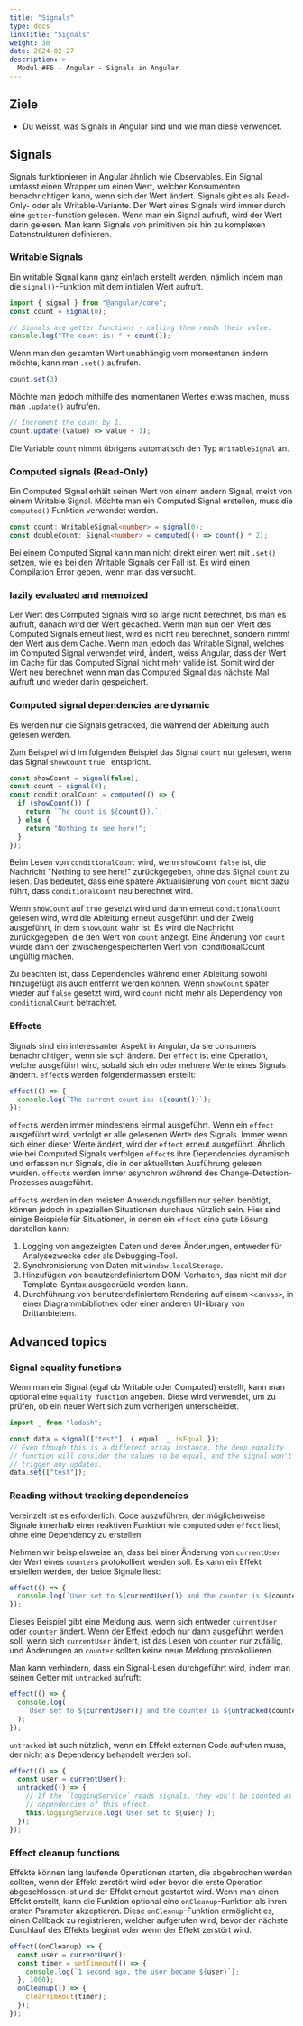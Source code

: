 ```yaml
---
title: "Signals"
type: docs
linkTitle: "Signals"
weight: 30
date: 2024-02-27
description: >
  Modul #F6 - Angular - Signals in Angular
---
```


## Ziele

- Du weisst, was Signals in Angular sind und wie man diese verwendet.

## Signals

Signals funktionieren in Angular ähnlich wie Observables. Ein Signal umfasst einen Wrapper um einen Wert, welcher Konsumenten benachrichtigen kann, wenn sich der Wert ändert.
Signals gibt es als Read-Only- oder als Writable-Variante. Der Wert eines Signals wird immer durch eine `getter`-function gelesen. Wenn man ein Signal aufruft, wird der Wert darin gelesen.
Man kann Signals von primitiven bis hin zu komplexen Datenstrukturen definieren.

### Writable Signals

Ein writable Signal kann ganz einfach erstellt werden, nämlich indem man die `signal()`-Funktion mit dem initialen Wert aufruft.

```ts
import { signal } from "@angular/core";
const count = signal(0);

// Signals are getter functions - calling them reads their value.
console.log("The count is: " + count());
```

Wenn man den gesamten Wert unabhängig vom momentanen ändern möchte, kann man `.set()` aufrufen.

```ts
count.set(3);
```

Möchte man jedoch mithilfe des momentanen Wertes etwas machen, muss man `.update()` aufrufen.

```ts
// Increment the count by 1.
count.update((value) => value + 1);
```

Die Variable `count` nimmt übrigens automatisch den Typ `WritableSignal` an.

### Computed signals (Read-Only)

Ein Computed Signal erhält seinen Wert von einem andern Signal, meist von einem Writable Signal. Möchte man ein Computed Signal erstellen, muss die `computed()` Funktion verwendet werden.

```ts
const count: WritableSignal<number> = signal(0);
const doubleCount: Signal<number> = computed(() => count() * 2);
```

Bei einem Computed Signal kann man nicht direkt einen wert mit `.set()` setzen, wie es bei den Writable Signals der Fall ist. Es wird einen Compilation Error geben, wenn man das versucht.

### lazily evaluated and memoized

Der Wert des Computed Signals wird so lange nicht berechnet, bis man es aufruft, danach wird der Wert gecached.
Wenn man nun den Wert des Computed Signals erneut liest, wird es nicht neu berechnet, sondern nimmt den Wert aus dem Cache.
Wenn man jedoch das Writable Signal, welches im Computed Signal verwendet wird, ändert, weiss Angular, dass der Wert im Cache für das Computed Signal nicht mehr valide ist.
Somit wird der Wert neu berechnet wenn man das Computed Signal das nächste Mal aufruft und wieder darin gespeichert.

### Computed signal dependencies are dynamic

Es werden nur die Signals getracked, die während der Ableitung auch gelesen werden.

Zum Beispiel wird im folgenden Beispiel das Signal `count` nur gelesen, wenn das Signal `showCount` `true ` entspricht.

```ts
const showCount = signal(false);
const count = signal(0);
const conditionalCount = computed(() => {
  if (showCount()) {
    return `The count is ${count()}.`;
  } else {
    return "Nothing to see here!";
  }
});
```

Beim Lesen von `conditionalCount` wird, wenn `showCount` `false` ist, die Nachricht "Nothing to see here!" zurückgegeben, ohne das Signal `count` zu lesen.
Das bedeutet, dass eine spätere Aktualisierung von `count` nicht dazu führt, dass `conditionalCount` neu berechnet wird.

Wenn `showCount` auf `true` gesetzt wird und dann erneut `conditionalCount` gelesen wird, wird die Ableitung erneut ausgeführt und der Zweig ausgeführt, in dem `showCount` wahr ist.
Es wird die Nachricht zurückgegeben, die den Wert von `count` anzeigt. Eine Änderung von `count` würde dann den zwischengespeicherten Wert von `conditionalCount ungültig machen.

Zu beachten ist, dass Dependencies während einer Ableitung sowohl hinzugefügt als auch entfernt werden können. Wenn `showCount` später wieder auf `false` gesetzt wird, wird `count` nicht mehr als Dependency von `conditionalCount` betrachtet.

### Effects

Signals sind ein interessanter Aspekt in Angular, da sie consumers benachrichtigen, wenn sie sich ändern. Der `effect` ist eine Operation, welche ausgeführt wird, sobald sich ein oder mehrere Werte eines Signals ändern.
`effect`s werden folgendermassen erstellt:

```ts
effect(() => {
  console.log(`The current count is: ${count()}`);
});
```

`effect`s werden immer mindestens einmal ausgeführt. Wenn ein `effect` ausgeführt wird, verfolgt er alle gelesenen Werte des Signals. Immer wenn sich einer dieser Werte ändert, wird der `effect` erneut ausgeführt.
Ähnlich wie bei Computed Signals verfolgen `effect`s ihre Dependencies dynamisch und erfassen nur Signals, die in der aktuellsten Ausführung gelesen wurden.
`effect`s werden immer asynchron während des Change-Detection-Prozesses ausgeführt.

`effect`s werden in den meisten Anwendungsfällen nur selten benötigt, können jedoch in speziellen Situationen durchaus nützlich sein.
Hier sind einige Beispiele für Situationen, in denen ein `effect` eine gute Lösung darstellen kann:

1. Logging von angezeigten Daten und deren Änderungen, entweder für Analysezwecke oder als Debugging-Tool.
2. Synchronisierung von Daten mit `window.localStorage`.
3. Hinzufügen von benutzerdefiniertem DOM-Verhalten, das nicht mit der Template-Syntax ausgedrückt werden kann.
4. Durchführung von benutzerdefiniertem Rendering auf einem `<canvas>`, in einer Diagrammbibliothek oder einer anderen UI-library von Drittanbietern.

## Advanced topics

### Signal equality functions

Wenn man ein Signal (egal ob Writable oder Computed) erstellt, kann man optional eine `equality function` angeben. Diese wird verwendet, um zu prüfen, ob ein neuer Wert sich zum vorherigen unterscheidet.

```ts
import _ from "lodash";

const data = signal(["test"], { equal: _.isEqual });
// Even though this is a different array instance, the deep equality
// function will consider the values to be equal, and the signal won't
// trigger any updates.
data.set(["test"]);
```

### Reading without tracking dependencies

Vereinzelt ist es erforderlich, Code auszuführen, der möglicherweise Signale innerhalb einer reaktiven Funktion wie `computed` oder `effect` liest, ohne eine Dependency zu erstellen.

Nehmen wir beispielsweise an, dass bei einer Änderung von `currentUser` der Wert eines `counter`s protokolliert werden soll. Es kann ein Effekt erstellen werden, der beide Signale liest:

```ts
effect(() => {
  console.log(`User set to ${currentUser()} and the counter is ${counter}`);
});
```

Dieses Beispiel gibt eine Meldung aus, wenn sich entweder `currentUser` oder `counter` ändert.
Wenn der Effekt jedoch nur dann ausgeführt werden soll, wenn sich `currentUser` ändert, ist das Lesen von `counter` nur zufällig, und Änderungen an `counter` sollten keine neue Meldung protokollieren.

Man kann verhindern, dass ein Signal-Lesen durchgeführt wird, indem man seinen Getter mit `untracked` aufruft:

```ts
effect(() => {
  console.log(
    `User set to ${currentUser()} and the counter is ${untracked(counter)}`,
  );
});
```

`untracked` ist auch nützlich, wenn ein Effekt externen Code aufrufen muss, der nicht als Dependency behandelt werden soll:

```ts
effect(() => {
  const user = currentUser();
  untracked(() => {
    // If the `loggingService` reads signals, they won't be counted as
    // dependencies of this effect.
    this.loggingService.log(`User set to ${user}`);
  });
});
```

### Effect cleanup functions

Effekte können lang laufende Operationen starten, die abgebrochen werden sollten, wenn der Effekt zerstört wird oder bevor die erste Operation abgeschlossen ist und der Effekt erneut gestartet wird.
Wenn man einen Effekt erstellt, kann die Funktion optional eine `onCleanup`-Funktion als ihren ersten Parameter akzeptieren.
Diese `onCleanup`-Funktion ermöglicht es, einen Callback zu registrieren, welcher aufgerufen wird, bevor der nächste Durchlauf des Effekts beginnt oder wenn der Effekt zerstört wird.

```ts
effect((onCleanup) => {
  const user = currentUser();
  const timer = setTimeout(() => {
    console.log(`1 second ago, the user became ${user}`);
  }, 1000);
  onCleanup(() => {
    clearTimeout(timer);
  });
});
```
